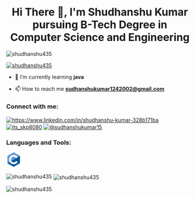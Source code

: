 <h1 align="center">Hi There 👋, I'm Shudhanshu Kumar pursuing B-Tech Degree in Computer Science and Engineering</h1>
<p align="left"> <img src="https://komarev.com/ghpvc/?username=shudhanshu435&label=Profile%20views&color=0e75b6&style=flat" alt="shudhanshu435" /> </p>

<p align="left"> <a href="https://github.com/ryo-ma/github-profile-trophy"><img src="https://github-profile-trophy.vercel.app/?username=shudhanshu435" alt="shudhanshu435" /></a> </p>

- 🌱 I’m currently learning **java**

- 📫 How to reach me **sudhanshukumar1242002@gmail.com**

<h3 align="left">Connect with me:</h3>
<p align="left">
<a href="https://linkedin.com/in/https://www.linkedin.com/in/shudhanshu-kumar-328b171ba" target="blank"><img align="center" src="https://raw.githubusercontent.com/rahuldkjain/github-profile-readme-generator/master/src/images/icons/Social/linked-in-alt.svg" alt="https://www.linkedin.com/in/shudhanshu-kumar-328b171ba" height="30" width="40" /></a>
<a href="https://instagram.com/its_skp8080" target="blank"><img align="center" src="https://raw.githubusercontent.com/rahuldkjain/github-profile-readme-generator/master/src/images/icons/Social/instagram.svg" alt="its_skp8080" height="30" width="40" /></a>
<a href="https://www.hackerrank.com/@sudhanshukumar15" target="blank"><img align="center" src="https://raw.githubusercontent.com/rahuldkjain/github-profile-readme-generator/master/src/images/icons/Social/hackerrank.svg" alt="@sudhanshukumar15" height="30" width="40" /></a>
</p>

<h3 align="left">Languages and Tools:</h3>
<p align="left"> <a href="https://www.cprogramming.com/" target="_blank"> <img src="https://raw.githubusercontent.com/devicons/devicon/master/icons/c/c-original.svg" alt="c" width="40" height="40"/> </a> </p>

<p><img align="left" src="https://github-readme-stats.vercel.app/api/top-langs?username=shudhanshu435&show_icons=true&locale=en&layout=compact" alt="shudhanshu435" /></p>

<p>&nbsp;<img align="center" src="https://github-readme-stats.vercel.app/api?username=shudhanshu435&show_icons=true&locale=en" alt="shudhanshu435" /></p>

<p><img align="center" src="https://github-readme-streak-stats.herokuapp.com/?user=shudhanshu435&" alt="shudhanshu435" /></p>
